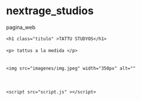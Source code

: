 # nextrage_studios
pagina_web

<!DOCTYPE html>
<html lang="en">
<head>
    <meta charset="UTF-8">
    <meta http-equiv="X-UA-Compatible" content="IE=edge">
    <meta name="viewport" content="width=device-width, initial-scale=1.0">
    <title>web kb</title>
    <link rel="stylesheet" href="style.css"
</head>
<body>

    <h1 class="titulo" >TATTU STUDYOS</h1>

    <p> tattus a la medida </p>


    <img src="imagenes/img.jpeg" width="350px" alt=""



    <script src="script.js" ></script>



</body>
</html>
